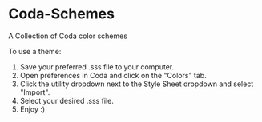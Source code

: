 Coda-Schemes
============

A Collection of Coda color schemes

To use a theme:
1. Save your preferred .sss file to your computer.
2. Open preferences in Coda and click on the "Colors" tab. 
2. Click the utility dropdown next to the Style Sheet dropdown and select "Import".
3. Select your desired .sss file.
4. Enjoy :)
